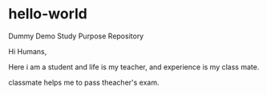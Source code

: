 # hello-world
Dummy Demo Study Purpose Repository

Hi Humans,

Here i am a student and life is my teacher,
and experience is my class mate.

classmate helps me to pass theacher's exam. 
